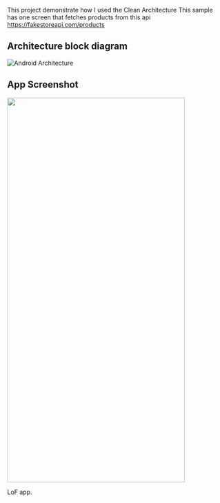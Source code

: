 This project demonstrate how I used the Clean Architecture
This sample has one screen that fetches products from this api https://fakestoreapi.com/products

## Architecture block diagram
![Android Architecture](https://github.com/lofcoding/AndroidArchitectureSample/assets/109604722/ed29d956-1154-4518-9107-e4e1a34b4a35)

## App Screenshot
<img src="https://github.com/lofcoding/AndroidArchitectureSample/assets/109604722/78e919aa-a4d0-481b-a774-bb12a4ce1311" width="412" height="892"/>


LoF app.

